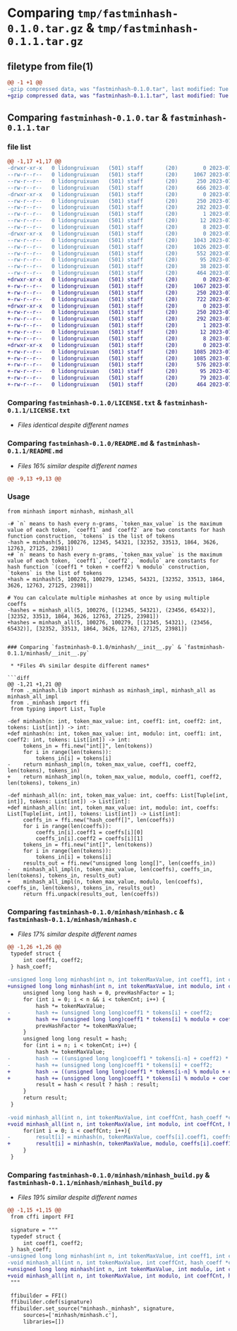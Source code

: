 # Comparing `tmp/fastminhash-0.1.0.tar.gz` & `tmp/fastminhash-0.1.1.tar.gz`

## filetype from file(1)

```diff
@@ -1 +1 @@
-gzip compressed data, was "fastminhash-0.1.0.tar", last modified: Tue Jul 11 15:20:05 2023, max compression
+gzip compressed data, was "fastminhash-0.1.1.tar", last modified: Tue Jul 11 15:50:13 2023, max compression
```

## Comparing `fastminhash-0.1.0.tar` & `fastminhash-0.1.1.tar`

### file list

```diff
@@ -1,17 +1,17 @@
-drwxr-xr-x   0 lidongruixuan   (501) staff       (20)        0 2023-07-11 15:20:05.928759 fastminhash-0.1.0/
--rw-r--r--   0 lidongruixuan   (501) staff       (20)     1067 2023-07-11 15:07:06.000000 fastminhash-0.1.0/LICENSE.txt
--rw-r--r--   0 lidongruixuan   (501) staff       (20)      250 2023-07-11 15:20:05.928547 fastminhash-0.1.0/PKG-INFO
--rw-r--r--   0 lidongruixuan   (501) staff       (20)      666 2023-07-11 15:19:07.000000 fastminhash-0.1.0/README.md
-drwxr-xr-x   0 lidongruixuan   (501) staff       (20)        0 2023-07-11 15:20:05.927471 fastminhash-0.1.0/fastminhash.egg-info/
--rw-r--r--   0 lidongruixuan   (501) staff       (20)      250 2023-07-11 15:20:05.000000 fastminhash-0.1.0/fastminhash.egg-info/PKG-INFO
--rw-r--r--   0 lidongruixuan   (501) staff       (20)      282 2023-07-11 15:20:05.000000 fastminhash-0.1.0/fastminhash.egg-info/SOURCES.txt
--rw-r--r--   0 lidongruixuan   (501) staff       (20)        1 2023-07-11 15:20:05.000000 fastminhash-0.1.0/fastminhash.egg-info/dependency_links.txt
--rw-r--r--   0 lidongruixuan   (501) staff       (20)       12 2023-07-11 15:20:05.000000 fastminhash-0.1.0/fastminhash.egg-info/requires.txt
--rw-r--r--   0 lidongruixuan   (501) staff       (20)        8 2023-07-11 15:20:05.000000 fastminhash-0.1.0/fastminhash.egg-info/top_level.txt
-drwxr-xr-x   0 lidongruixuan   (501) staff       (20)        0 2023-07-11 15:20:05.928215 fastminhash-0.1.0/minhash/
--rw-r--r--   0 lidongruixuan   (501) staff       (20)     1043 2023-07-11 14:40:26.000000 fastminhash-0.1.0/minhash/__init__.py
--rw-r--r--   0 lidongruixuan   (501) staff       (20)     1026 2023-07-11 14:33:17.000000 fastminhash-0.1.0/minhash/minhash.c
--rw-r--r--   0 lidongruixuan   (501) staff       (20)      552 2023-07-11 14:33:01.000000 fastminhash-0.1.0/minhash/minhash_build.py
--rw-r--r--   0 lidongruixuan   (501) staff       (20)       95 2023-07-11 15:05:05.000000 fastminhash-0.1.0/pyproject.toml
--rw-r--r--   0 lidongruixuan   (501) staff       (20)       38 2023-07-11 15:20:05.928826 fastminhash-0.1.0/setup.cfg
--rw-r--r--   0 lidongruixuan   (501) staff       (20)      464 2023-07-11 15:19:58.000000 fastminhash-0.1.0/setup.py
+drwxr-xr-x   0 lidongruixuan   (501) staff       (20)        0 2023-07-11 15:50:13.315583 fastminhash-0.1.1/
+-rw-r--r--   0 lidongruixuan   (501) staff       (20)     1067 2023-07-11 15:07:06.000000 fastminhash-0.1.1/LICENSE.txt
+-rw-r--r--   0 lidongruixuan   (501) staff       (20)      250 2023-07-11 15:50:13.315746 fastminhash-0.1.1/PKG-INFO
+-rw-r--r--   0 lidongruixuan   (501) staff       (20)      722 2023-07-11 15:34:13.000000 fastminhash-0.1.1/README.md
+drwxr-xr-x   0 lidongruixuan   (501) staff       (20)        0 2023-07-11 15:50:13.314231 fastminhash-0.1.1/fastminhash.egg-info/
+-rw-r--r--   0 lidongruixuan   (501) staff       (20)      250 2023-07-11 15:50:13.000000 fastminhash-0.1.1/fastminhash.egg-info/PKG-INFO
+-rw-r--r--   0 lidongruixuan   (501) staff       (20)      292 2023-07-11 15:50:13.000000 fastminhash-0.1.1/fastminhash.egg-info/SOURCES.txt
+-rw-r--r--   0 lidongruixuan   (501) staff       (20)        1 2023-07-11 15:50:13.000000 fastminhash-0.1.1/fastminhash.egg-info/dependency_links.txt
+-rw-r--r--   0 lidongruixuan   (501) staff       (20)       12 2023-07-11 15:50:13.000000 fastminhash-0.1.1/fastminhash.egg-info/requires.txt
+-rw-r--r--   0 lidongruixuan   (501) staff       (20)        8 2023-07-11 15:50:13.000000 fastminhash-0.1.1/fastminhash.egg-info/top_level.txt
+drwxr-xr-x   0 lidongruixuan   (501) staff       (20)        0 2023-07-11 15:50:13.315307 fastminhash-0.1.1/minhash/
+-rw-r--r--   0 lidongruixuan   (501) staff       (20)     1085 2023-07-11 15:31:07.000000 fastminhash-0.1.1/minhash/__init__.py
+-rw-r--r--   0 lidongruixuan   (501) staff       (20)     1085 2023-07-11 15:31:58.000000 fastminhash-0.1.1/minhash/minhash.c
+-rw-r--r--   0 lidongruixuan   (501) staff       (20)      576 2023-07-11 15:31:35.000000 fastminhash-0.1.1/minhash/minhash_build.py
+-rw-r--r--   0 lidongruixuan   (501) staff       (20)       95 2023-07-11 15:05:05.000000 fastminhash-0.1.1/pyproject.toml
+-rw-r--r--   0 lidongruixuan   (501) staff       (20)       79 2023-07-11 15:50:13.316145 fastminhash-0.1.1/setup.cfg
+-rw-r--r--   0 lidongruixuan   (501) staff       (20)      464 2023-07-11 15:35:12.000000 fastminhash-0.1.1/setup.py
```

### Comparing `fastminhash-0.1.0/LICENSE.txt` & `fastminhash-0.1.1/LICENSE.txt`

 * *Files identical despite different names*

### Comparing `fastminhash-0.1.0/README.md` & `fastminhash-0.1.1/README.md`

 * *Files 16% similar despite different names*

```diff
@@ -9,13 +9,13 @@
 ```
 
 ### Usage
 
 ```python3
 from minhash import minhash, minhash_all
 
-# `n` means to hash every n-grams, `token_max_value` is the maximum value of each token, `coeff1` and `coeff2` are two constants for hash function construction, `tokens` is the list of tokens
-hash = minhash(5, 100276, 12345, 54321, [32352, 33513, 1864, 3626, 12763, 27125, 23981])
+# `n` means to hash every n-grams, `token_max_value` is the maximum value of each token, `coeff1`, `coeff2`, `modulo` are constants for hash function `(coeff1 * token + coeff2) % modulo` construction, `tokens` is the list of tokens
+hash = minhash(5, 100276, 100279, 12345, 54321, [32352, 33513, 1864, 3626, 12763, 27125, 23981])
 
 # You can calculate multiple minhashes at once by using multiple coeffs
-hashes = minhash_all(5, 100276, [(12345, 54321), (23456, 65432)], [32352, 33513, 1864, 3626, 12763, 27125, 23981])
+hashes = minhash_all(5, 100276, 100279, [(12345, 54321), (23456, 65432)], [32352, 33513, 1864, 3626, 12763, 27125, 23981])
 ```
```

### Comparing `fastminhash-0.1.0/minhash/__init__.py` & `fastminhash-0.1.1/minhash/__init__.py`

 * *Files 4% similar despite different names*

```diff
@@ -1,21 +1,21 @@
 from ._minhash.lib import minhash as minhash_impl, minhash_all as minhash_all_impl
 from ._minhash import ffi
 from typing import List, Tuple
 
-def minhash(n: int, token_max_value: int, coeff1: int, coeff2: int, tokens: List[int]) -> int:
+def minhash(n: int, token_max_value: int, modulo: int, coeff1: int, coeff2: int, tokens: List[int]) -> int:
     tokens_in = ffi.new("int[]", len(tokens))
     for i in range(len(tokens)):
         tokens_in[i] = tokens[i]
-    return minhash_impl(n, token_max_value, coeff1, coeff2, len(tokens), tokens_in)
+    return minhash_impl(n, token_max_value, modulo, coeff1, coeff2, len(tokens), tokens_in)
 
-def minhash_all(n: int, token_max_value: int, coeffs: List[Tuple[int, int]], tokens: List[int]) -> List[int]:
+def minhash_all(n: int, token_max_value: int, modulo: int, coeffs: List[Tuple[int, int]], tokens: List[int]) -> List[int]:
     coeffs_in = ffi.new("hash_coeff[]", len(coeffs))
     for i in range(len(coeffs)):
         coeffs_in[i].coeff1 = coeffs[i][0]
         coeffs_in[i].coeff2 = coeffs[i][1]
     tokens_in = ffi.new("int[]", len(tokens))
     for i in range(len(tokens)):
         tokens_in[i] = tokens[i]
     results_out = ffi.new("unsigned long long[]", len(coeffs_in))
-    minhash_all_impl(n, token_max_value, len(coeffs), coeffs_in, len(tokens), tokens_in, results_out)
+    minhash_all_impl(n, token_max_value, modulo, len(coeffs), coeffs_in, len(tokens), tokens_in, results_out)
     return ffi.unpack(results_out, len(coeffs))
```

### Comparing `fastminhash-0.1.0/minhash/minhash.c` & `fastminhash-0.1.1/minhash/minhash.c`

 * *Files 17% similar despite different names*

```diff
@@ -1,26 +1,26 @@
 typedef struct {
     int coeff1, coeff2;
 } hash_coeff;
 
-unsigned long long minhash(int n, int tokenMaxValue, int coeff1, int coeff2, int tokenCnt, int *tokens) {
+unsigned long long minhash(int n, int tokenMaxValue, int modulo, int coeff1, int coeff2, int tokenCnt, int *tokens) {
     unsigned long long hash = 0, prevHashFactor = 1;
     for (int i = 0; i < n && i < tokenCnt; i++) {
         hash *= tokenMaxValue;
-        hash += (unsigned long long)coeff1 * tokens[i] + coeff2;
+        hash += (unsigned long long)coeff1 * tokens[i] % modulo + coeff2;
         prevHashFactor *= tokenMaxValue;
     }
     unsigned long long result = hash;
     for (int i = n; i < tokenCnt; i++) {
         hash *= tokenMaxValue;
-        hash -= ((unsigned long long)coeff1 * tokens[i-n] + coeff2) * prevHashFactor;
-        hash += (unsigned long long)coeff1 * tokens[i] + coeff2;
+        hash -= ((unsigned long long)coeff1 * tokens[i-n] % modulo + coeff2) * prevHashFactor;
+        hash += (unsigned long long)coeff1 * tokens[i] % modulo + coeff2;
         result = hash < result ? hash : result;
     }
     return result;
 }
 
-void minhash_all(int n, int tokenMaxValue, int coeffCnt, hash_coeff *coeffs, int tokenCnt, int *tokens, unsigned long long *result) {
+void minhash_all(int n, int tokenMaxValue, int modulo, int coeffCnt, hash_coeff *coeffs, int tokenCnt, int *tokens, unsigned long long *result) {
     for(int i = 0; i < coeffCnt; i++){
-        result[i] = minhash(n, tokenMaxValue, coeffs[i].coeff1, coeffs[i].coeff2, tokenCnt, tokens);
+        result[i] = minhash(n, tokenMaxValue, modulo, coeffs[i].coeff1, coeffs[i].coeff2, tokenCnt, tokens);
     }
 }
```

### Comparing `fastminhash-0.1.0/minhash/minhash_build.py` & `fastminhash-0.1.1/minhash/minhash_build.py`

 * *Files 19% similar despite different names*

```diff
@@ -1,15 +1,15 @@
 from cffi import FFI
 
 signature = """
 typedef struct {
     int coeff1, coeff2;
 } hash_coeff;
-unsigned long long minhash(int n, int tokenMaxValue, int coeff1, int coeff2, int tokenCnt, int *tokens);
-void minhash_all(int n, int tokenMaxValue, int coeffCnt, hash_coeff *coeffs, int tokenCnt, int *tokens, unsigned long long *result);
+unsigned long long minhash(int n, int tokenMaxValue, int modulo, int coeff1, int coeff2, int tokenCnt, int *tokens);
+void minhash_all(int n, int tokenMaxValue, int modulo, int coeffCnt, hash_coeff *coeffs, int tokenCnt, int *tokens, unsigned long long *result);
 """
 
 ffibuilder = FFI()
 ffibuilder.cdef(signature)
 ffibuilder.set_source("minhash._minhash", signature,
     sources=['minhash/minhash.c'],
     libraries=[])
```


